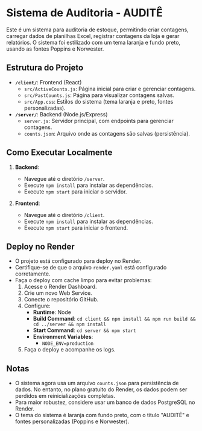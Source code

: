 # Sistema de Auditoria - AUDITÊ

Este é um sistema para auditoria de estoque, permitindo criar contagens, carregar dados de planilhas Excel, registrar contagens da loja e gerar relatórios. O sistema foi estilizado com um tema laranja e fundo preto, usando as fontes Poppins e Norwester.

## Estrutura do Projeto

- **`/client/`**: Frontend (React)
  - `src/ActiveCounts.js`: Página inicial para criar e gerenciar contagens.
  - `src/PastCounts.js`: Página para visualizar contagens salvas.
  - `src/App.css`: Estilos do sistema (tema laranja e preto, fontes personalizadas).
- **`/server/`**: Backend (Node.js/Express)
  - `server.js`: Servidor principal, com endpoints para gerenciar contagens.
  - `counts.json`: Arquivo onde as contagens são salvas (persistência).

## Como Executar Localmente

1. **Backend**:
   - Navegue até o diretório `/server`.
   - Execute `npm install` para instalar as dependências.
   - Execute `npm start` para iniciar o servidor.

2. **Frontend**:
   - Navegue até o diretório `/client`.
   - Execute `npm install` para instalar as dependências.
   - Execute `npm start` para iniciar o frontend.

## Deploy no Render

- O projeto está configurado para deploy no Render.
- Certifique-se de que o arquivo `render.yaml` está configurado corretamente.
- Faça o deploy com cache limpo para evitar problemas:
  1. Acesse o Render Dashboard.
  2. Crie um novo Web Service.
  3. Conecte o repositório GitHub.
  4. Configure:
     - **Runtime**: Node
     - **Build Command**: `cd client && npm install && npm run build && cd ../server && npm install`
     - **Start Command**: `cd server && npm start`
     - **Environment Variables**:
       - `NODE_ENV=production`
  5. Faça o deploy e acompanhe os logs.

## Notas

- O sistema agora usa um arquivo `counts.json` para persistência de dados. No entanto, no plano gratuito do Render, os dados podem ser perdidos em reinicializações completas.
- Para maior robustez, considere usar um banco de dados PostgreSQL no Render.
- O tema do sistema é laranja com fundo preto, com o título "AUDITÊ" e fontes personalizadas (Poppins e Norwester).